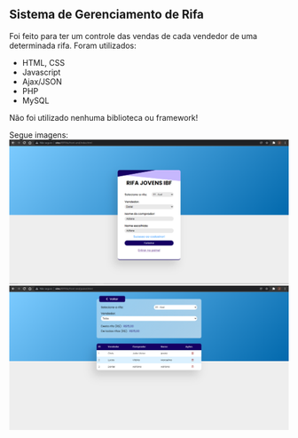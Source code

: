 ## Sistema de Gerenciamento de Rifa

Foi feito para ter um controle das vendas de cada vendedor de uma determinada rifa.
Foram utilizados:
- HTML, CSS
- Javascript
- Ajax/JSON
- PHP
- MySQL

Não foi utilizado nenhuma biblioteca ou framework!

Segue imagens:
![Alt Text](front-end/img/screenshots/Cadastro.png?raw=true "Cadastro de venda")
![Alt Text](front-end/img/screenshots/Listagem.png?raw=true "Listagem de vendas")
